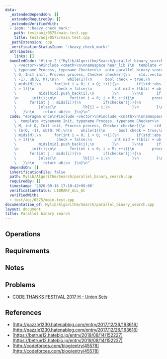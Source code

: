 ```yaml
---
data:
  _extendedDependsOn: []
  _extendedRequiredBy: []
  _extendedVerifiedWith:
  - icon: ':heavy_check_mark:'
    path: test/aoj/0575/main.test.cpp
    title: test/aoj/0575/main.test.cpp
  _pathExtension: cpp
  _verificationStatusIcon: ':heavy_check_mark:'
  attributes:
    links: []
  bundledCode: "#line 2 \"Mylib/Algorithm/Search/parallel_binary_search.cpp\"\n#include\
    \ <vector>\n#include <cmath>\n\nnamespace haar_lib {\n  template <typename Init,\
    \ typename Process, typename Checker>\n  auto parallel_binary_search(int M, int\
    \ Q, Init init, Process process, Checker checker){\n    std::vector<int> lb(Q,\
    \ -1), ub(Q, M);\n\n    while(1){\n      bool check = true;\n      std::vector<std::vector<int>>\
    \ mids(M);\n      for(int i = 0; i < Q; ++i){\n        if(std::abs(lb[i] - ub[i])\
    \ > 1){\n          check = false;\n          int mid = (lb[i] + ub[i]) / 2;\n\
    \          mids[mid].push_back(i);\n        }\n      }\n\n      if(check) break;\n\
    \n      init();\n\n      for(int i = 0; i < M; ++i){\n        process(i);\n  \
    \      for(int j : mids[i]){\n          if(checker(j)){\n            ub[j] = i;\n\
    \          }else{\n            lb[j] = i;\n          }\n        }\n      }\n \
    \   }\n\n    return ub;\n  }\n}\n"
  code: "#pragma once\n#include <vector>\n#include <cmath>\n\nnamespace haar_lib {\n\
    \  template <typename Init, typename Process, typename Checker>\n  auto parallel_binary_search(int\
    \ M, int Q, Init init, Process process, Checker checker){\n    std::vector<int>\
    \ lb(Q, -1), ub(Q, M);\n\n    while(1){\n      bool check = true;\n      std::vector<std::vector<int>>\
    \ mids(M);\n      for(int i = 0; i < Q; ++i){\n        if(std::abs(lb[i] - ub[i])\
    \ > 1){\n          check = false;\n          int mid = (lb[i] + ub[i]) / 2;\n\
    \          mids[mid].push_back(i);\n        }\n      }\n\n      if(check) break;\n\
    \n      init();\n\n      for(int i = 0; i < M; ++i){\n        process(i);\n  \
    \      for(int j : mids[i]){\n          if(checker(j)){\n            ub[j] = i;\n\
    \          }else{\n            lb[j] = i;\n          }\n        }\n      }\n \
    \   }\n\n    return ub;\n  }\n}\n"
  dependsOn: []
  isVerificationFile: false
  path: Mylib/Algorithm/Search/parallel_binary_search.cpp
  requiredBy: []
  timestamp: '2020-09-16 17:10:42+09:00'
  verificationStatus: LIBRARY_ALL_AC
  verifiedWith:
  - test/aoj/0575/main.test.cpp
documentation_of: Mylib/Algorithm/Search/parallel_binary_search.cpp
layout: document
title: Parallel binary search
---
```


## Operations

## Requirements

## Notes

## Problems

- [CODE THANKS FESTIVAL 2017 H - Union Sets](https://atcoder.jp/contests/code-thanks-festival-2017-open/tasks/code_thanks_festival_2017_h)

## References

- [http://pazzle1230.hatenablog.com/entry/2017/12/26/163616](http://pazzle1230.hatenablog.com/entry/2017/12/26/163616)
- [https://betrue12.hateblo.jp/entry/2019/08/14/152227](https://betrue12.hateblo.jp/entry/2019/08/14/152227)
- [http://codeforces.com/blog/entry/45578](http://codeforces.com/blog/entry/45578)
